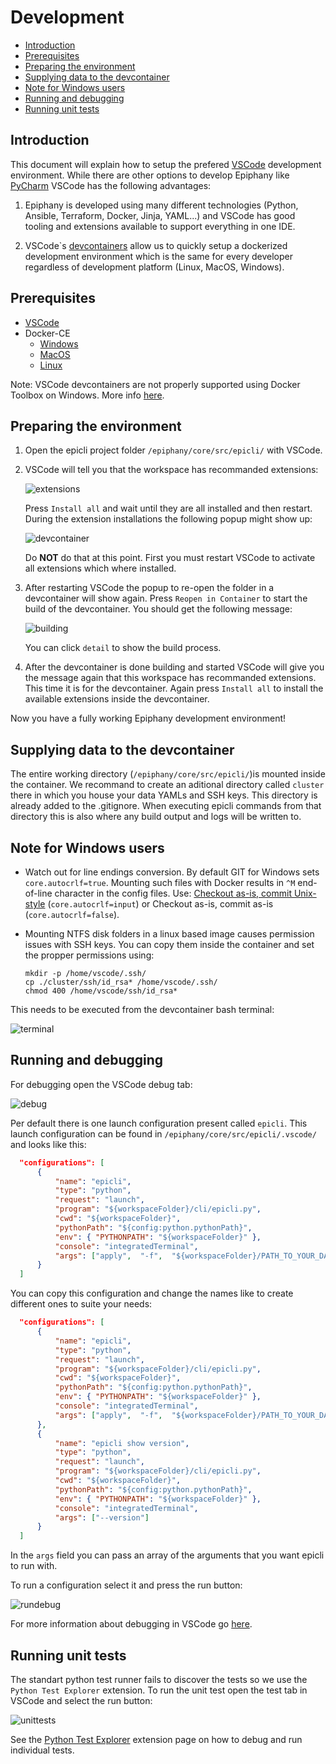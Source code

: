 # Development

<!-- TOC -->

- [Introduction](#introduction)
- [Prerequisites](#prerequisites)
- [Preparing the environment](#preparing-the-environment)
- [Supplying data to the devcontainer](#supplying-data-to-the-devcontainer)
- [Note for Windows users](#note-for-Windows-users)
- [Running and debugging](#running-and-debugging)  
- [Running unit tests](#running-unit-tests)

<!-- /TOC -->

## Introduction

This document will explain how to setup the prefered [VSCode](https://code.visualstudio.com/) development environment. While there are other options to develop Epiphany like [PyCharm](https://www.jetbrains.com/pycharm/) VSCode has the following advantages:

1. Epiphany is developed using many different technologies (Python, Ansible, Terraform, Docker, Jinja, YAML...) and VSCode has good tooling and extensions available to support everything in one IDE.

2. VSCode`s [devcontainers](https://code.visualstudio.com/docs/remote/containers) allow us to quickly setup a dockerized development environment which is the same  for every developer regardless of development platform (Linux, MacOS, Windows).

## Prerequisites

- [VSCode](https://code.visualstudio.com/)
- Docker-CE
  - [Windows](https://hub.docker.com/editions/community/docker-ce-desktop-windows)
  - [MacOS](https://hub.docker.com/editions/community/docker-ce-desktop-mac)
  - [Linux](https://docs.docker.com/install/linux/docker-ce/ubuntu/)

Note: VSCode devcontainers are not properly supported using Docker Toolbox on Windows. More info [here](https://github.com/microsoft/vscode-remote-release/issues/95).

## Preparing the environment

1. Open the epicli project folder ```/epiphany/core/src/epicli/``` with VSCode.

2. VSCode will tell you that the workspace has recommanded extensions:

    ![extensions](../assets/images/development/extensions.png)

    Press ```Install all``` and wait until they are all installed and then restart. During the extension installations the following popup might show up:

    ![devcontainer](../assets/images/development/devcontainer.png)

    Do **NOT** do that at this point. First you must restart VSCode to activate all extensions which where installed.

3. After restarting VSCode the popup to re-open the folder in a devcontainer will show again. Press ```Reopen in Container``` to start the build of the devcontainer. You should get the following message:

    ![building](../assets/images/development/building.png)

    You can click ```detail``` to show the build process.

4. After the devcontainer is done building and started VSCode will give you the message again that this workspace has recommanded extensions. This time it is for the devcontainer. Again press ```Install all``` to install the available extensions inside the devcontainer.

Now you have a fully working Epiphany development environment!

## Supplying data to the devcontainer

The entire working directory (```/epiphany/core/src/epicli/```)is mounted inside the container. We recommand to create an aditional directory called ```cluster``` there in which you house your data YAMLs and SSH keys. This directory is already added to the .gitignore. When executing epicli commands from that directory this is also where any build output and logs will be written to.

## Note for Windows users

- Watch out for line endings conversion. By default GIT for Windows sets `core.autocrlf=true`. Mounting such files with Docker results in `^M` end-of-line character in the config files.
Use: [Checkout as-is, commit Unix-style](https://stackoverflow.com/questions/10418975/how-to-change-line-ending-settings) (`core.autocrlf=input`) or Checkout as-is, commit as-is (`core.autocrlf=false`).

- Mounting NTFS disk folders in a linux based image causes permission issues with SSH keys. You can copy them inside the container and set the propper permissions using:

    ```shell
    mkdir -p /home/vscode/.ssh/
    cp ./cluster/ssh/id_rsa* /home/vscode/.ssh/
    chmod 400 /home/vscode/ssh/id_rsa*
    ```

This needs to be executed from the devcontainer bash terminal:

![terminal](../assets/images/development/terminal.png)

## Running and debugging

For debugging open the VSCode debug tab:

![debug](../assets/images/development/debug.png)

Per default there is one launch configuration present called ```epicli```. This launch configuration can be found in ```/epiphany/core/src/epicli/.vscode/``` and looks like this:

  ```json
    "configurations": [
        {
            "name": "epicli",
            "type": "python",
            "request": "launch",
            "program": "${workspaceFolder}/cli/epicli.py",
            "cwd": "${workspaceFolder}",
            "pythonPath": "${config:python.pythonPath}",
            "env": { "PYTHONPATH": "${workspaceFolder}" },
            "console": "integratedTerminal",
            "args": ["apply",  "-f",  "${workspaceFolder}/PATH_TO_YOUR_DATA_YAML"]
        }
    ]
  ```

You can copy this configuration and change the names like to create different ones to suite your needs:

  ```json
    "configurations": [
        {
            "name": "epicli",
            "type": "python",
            "request": "launch",
            "program": "${workspaceFolder}/cli/epicli.py",
            "cwd": "${workspaceFolder}",
            "pythonPath": "${config:python.pythonPath}",
            "env": { "PYTHONPATH": "${workspaceFolder}" },
            "console": "integratedTerminal",
            "args": ["apply",  "-f",  "${workspaceFolder}/PATH_TO_YOUR_DATA_YAML"]
        },
        {
            "name": "epicli show version",
            "type": "python",
            "request": "launch",
            "program": "${workspaceFolder}/cli/epicli.py",
            "cwd": "${workspaceFolder}",
            "pythonPath": "${config:python.pythonPath}",
            "env": { "PYTHONPATH": "${workspaceFolder}" },
            "console": "integratedTerminal",
            "args": ["--version"]
        }
    ]
  ```

In the ```args``` field you can pass an array of the arguments that you want epicli to run with.

To run a configuration select it and press the run button:

![rundebug](../assets/images/development/rundebug.png)

For more information about debugging in VSCode go [here](https://code.visualstudio.com/docs/editor/debugging).

## Running unit tests

The standart python test runner fails to discover the tests so we use the ```Python Test Explorer``` extension. To run the unit test open the test tab in VSCode and select the run button:

![unittests](../assets/images/development/unittests.png)

See the [Python Test Explorer](https://marketplace.visualstudio.com/items?itemName=LittleFoxTeam.vscode-python-test-adapter) extension page on how to debug and run individual tests.

